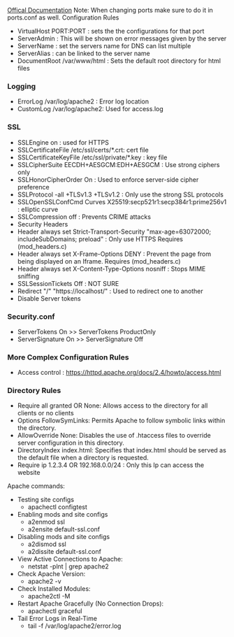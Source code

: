 [Offical Documentation](https://httpd.apache.org/docs/2.4/)
Note: When changing ports make sure to do it in ports.conf as well.
Configuration Rules
- VirtualHost PORT:PORT : sets the the configurations for that port
- ServerAdmin : This will be shown on error messages given by the server
- ServerName : set the servers name for DNS can list multiple
- ServerAlias : can be linked to the server name
- DocumentRoot /var/www/html : Sets the default root directory for html files
### Logging
- ErrorLog /var/log/apache2 : Error log location
-  CustomLog /var/log/apache2: Used for access.log
### SSL
- SSLEngine on : used for HTTPS
- SSLCertificateFile /etc/ssl/certs/*.crt: cert file
- SSLCertificateKeyFile /etc/ssl/private/*.key : key file
- SSLCipherSuite EECDH+AESGCM:EDH+AESGCM : Use strong ciphers only
- SSLHonorCipherOrder On : Used to enforce server-side cipher preference
- SSLProtocol -all +TLSv1.3 +TLSv1.2 : Only use the strong SSL protocols
- SSLOpenSSLConfCmd Curves X25519:secp521r1:secp384r1:prime256v1 : elliptic curve
- SSLCompression off : Prevents CRIME attacks
- Security Headers 
- Header always set Strict-Transport-Security "max-age=63072000; includeSubDomains; preload" : Only use HTTPS Requires (mod_headers.c)
- Header always set X-Frame-Options DENY : Prevent the page from being displayed on an Iframe. Requires (mod_headers.c)
- Header always set X-Content-Type-Options nosniff : Stops MIME sniffing
- SSLSessionTickets Off : NOT SURE
- Redirect "/" "https://localhost/" : Used to redirect one to another
- Disable Server tokens
### Security.conf
- ServerTokens On >> ServerTokens ProductOnly
- ServerSignature On >> ServerSignature Off

### More Complex Configuration Rules
- Access control : https://httpd.apache.org/docs/2.4/howto/access.html
### Directory Rules
- Require all granted OR None: Allows access to the directory for all clients or no clients
- Options FollowSymLinks: Permits Apache to follow symbolic links within the directory.
- AllowOverride None: Disables the use of .htaccess files to override server configuration in this directory.
- DirectoryIndex index.html: Specifies that index.html should be served as the default file when a directory is requested.
- Require ip 1.2.3.4 OR 192.168.0.0/24 : Only this Ip can access the website

Apache commands:
- Testing site configs 
  - apachectl configtest
- Enabling mods and site configs
  - a2enmod ssl
  - a2ensite default-ssl.conf
- Disabling mods and site configs
  - a2dismod ssl
  - a2dissite default-ssl.conf
- View Active Connections to Apache:
  - netstat -plnt | grep apache2
- Check Apache Version:
  - apache2 -v
- Check Installed Modules:
  - apache2ctl -M
- Restart Apache Gracefully (No Connection Drops):
  - apachectl graceful
- Tail Error Logs in Real-Time
  - tail -f /var/log/apache2/error.log



